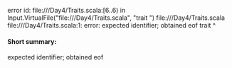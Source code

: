 error id: file://<WORKSPACE>/Day4/Traits.scala:[6..6) in Input.VirtualFile("file://<WORKSPACE>/Day4/Traits.scala", "trait ")
file://<WORKSPACE>/Day4/Traits.scala
file://<WORKSPACE>/Day4/Traits.scala:1: error: expected identifier; obtained eof
trait 
      ^
#### Short summary: 

expected identifier; obtained eof